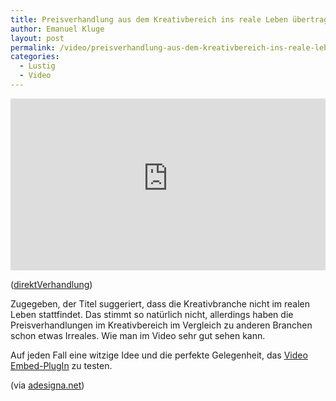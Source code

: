 ```yaml
---
title: Preisverhandlung aus dem Kreativbereich ins reale Leben übertragen
author: Emanuel Kluge
layout: post
permalink: /video/preisverhandlung-aus-dem-kreativbereich-ins-reale-leben-ubertragen/
categories:
  - Lustig
  - Video
---
```


<div style="position: relative; max-width: 640px; padding-top: 54.545454%; margin: 1em 0; overflow: hidden">
  <iframe width="640" height="360" src="https://www.youtube-nocookie.com/embed/JI3Df7-KFtw?rel=0" frameborder="0" allowfullscreen style="position: absolute; top: 0; right: 0; bottom: 0; left: 0; width: 100%; height: 100%"></iframe>
</div>

([direktVerhandlung][video])

Zugegeben, der Titel suggeriert, dass die Kreativbranche nicht im realen Leben stattfindet. Das stimmt so natürlich nicht, allerdings haben die Preisverhandlungen im Kreativbereich im Vergleich zu anderen Branchen schon etwas Irreales. Wie man im Video sehr gut sehen kann.

Auf jeden Fall eine witzige Idee und die perfekte Gelegenheit, das [Video Embed-PlugIn][daburna] zu testen.

(via [adesigna.net][adesigna])

[video]: http://www.youtube.com/watch?v=JI3Df7-KFtw
[daburna]: http://www.daburna.de/blog/2006/12/13/wordpress-video-plugin/
[adesigna]: http://adesigna.net/2009/06/09/webdesign-und-preisverhandlung/
